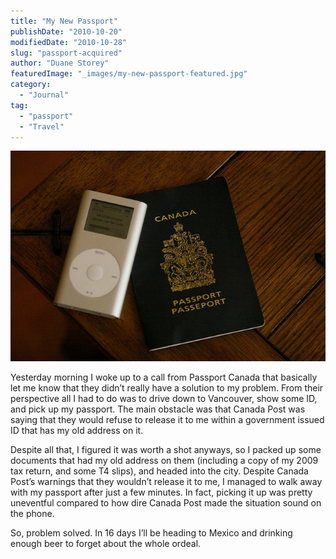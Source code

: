```yaml
---
title: "My New Passport"
publishDate: "2010-10-20"
modifiedDate: "2010-10-28"
slug: "passport-acquired"
author: "Duane Storey"
featuredImage: "_images/my-new-passport-featured.jpg"
category:
  - "Journal"
tag:
  - "passport"
  - "Travel"
---
```


[![](_images/my-new-passport-1.jpg "423721227_f2e16be7db_z")](http://www.migratorynerd.com/wordpress/wp-content/uploads/2010/10/423721227_f2e16be7db_z.jpg)

Yesterday morning I woke up to a call from Passport Canada that basically let me know that they didn’t really have a solution to my problem. From their perspective all I had to do was to drive down to Vancouver, show some ID, and pick up my passport. The main obstacle was that Canada Post was saying that they would refuse to release it to me within a government issued ID that has my old address on it.

Despite all that, I figured it was worth a shot anyways, so I packed up some documents that had my old address on them (including a copy of my 2009 tax return, and some T4 slips), and headed into the city. Despite Canada Post’s warnings that they wouldn’t release it to me, I managed to walk away with my passport after just a few minutes. In fact, picking it up was pretty uneventful compared to how dire Canada Post made the situation sound on the phone.

So, problem solved. In 16 days I’ll be heading to Mexico and drinking enough beer to forget about the whole ordeal.